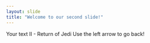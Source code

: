 ```yaml
---
layout: slide
title: "Welcome to our second slide!"
---
```

Your text II - Return of Jedi
Use the left arrow to go back!